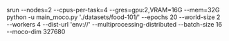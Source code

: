 srun --nodes=2 --cpus-per-task=4 --gres=gpu:2,VRAM=16G --mem=32G python -u main_moco.py './datasets/food-101/' --epochs 20 --world-size 2 --workers 4 --dist-url 'env://' --multiprocessing-distributed --batch-size 16 --moco-dim 327680